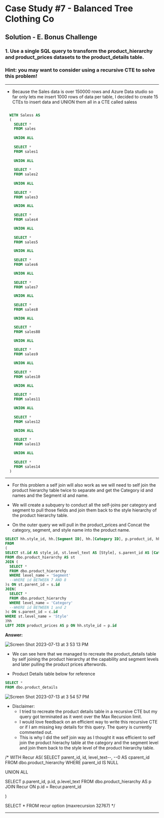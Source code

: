 # Case Study #7 - Balanced Tree Clothing Co

## Solution - E. Bonus Challenge

### 1. Use a single SQL query to transform the product_hierarchy and product_prices datasets to the product_details table.

### Hint: you may want to consider using a recursive CTE to solve this problem!

***

- Because the Sales data is over 150000 rows and Azure Data studio so far only lets me insert 1000 rows of data per table, I decided to create 15 CTEs to insert data and UNION them all in a CTE called saless

````SQL

  WITH Saless AS
  (
    SELECT *
    FROM sales
    
    UNION ALL
    
    SELECT *
    FROM sales1
    
    UNION ALL
    
    SELECT *
    FROM sales2 
    
    UNION ALL
    
    SELECT *
    FROM sales3

    UNION ALL
    
    SELECT *
    FROM sales4 

    UNION ALL
    
    SELECT *
    FROM sales5

    UNION ALL
    
    SELECT *
    FROM sales6

    UNION ALL
    
    SELECT *
    FROM sales7

    UNION ALL
    
    SELECT *
    FROM sales8

    UNION ALL

    SELECT *
    FROM sales88

    UNION ALL
    
    SELECT *
    FROM sales9

    UNION ALL
    
    SELECT *
    FROM sales10

    UNION ALL
    
    SELECT *
    FROM sales11

    UNION ALL
    
    SELECT *
    FROM sales12

    UNION ALL
    
    SELECT *
    FROM sales13

    UNION ALL
    
    SELECT *
    FROM sales14
  )
````

***

- For this problem a self join will also work as we will need to self join the product hierarchy table twice to separate and get the Category id and names and the Segment id and name.
  
- We will create a subquery to conduct all the self-joins per category and segment to pull those fields and join them back to the style hierarchy of the product hierarchy table.

- On the outer query we will pull in the product_prices  and Concat the category, segment, and style name into the product name.



````sql
SELECT hh.style_id, hh.[Segment ID], hh.[Category ID], p.product_id, hh.Style, hh.Category, hh.Segment, CONCAT(hh.Style, ' ', hh.Segment, ' - ', hh.Category) AS [Product Name], p.price
FROM 
(
SELECT st.id AS style_id, st.level_text AS [Style], s.parent_id AS [Category ID], c.level_text AS [Category], s.id AS [Segment ID], s.level_text AS [Segment]
FROM dbo.product_hierarchy AS st
JOIN (
  SELECT *
  FROM dbo.product_hierarchy
  WHERE level_name = 'Segment'
  --WHERE id BETWEEN 7 AND 8
)s ON st.parent_id = s.id
JOIN(
  SELECT * 
  FROM dbo.product_hierarchy
  WHERE level_name = 'Category'
  --WHERE id BETWEEN 1 and 2
)c ON s.parent_id = c.id
WHERE st.level_name = 'Style' 
)hh
LEFT JOIN product_prices AS p ON hh.style_id = p.id


````


**Answer:**

![Screen Shot 2023-07-13 at 3 53 13 PM](https://github.com/KennethManzi1/8-week-SQL-Challenge/assets/120513764/b918e74a-ef90-4b72-9527-21552ac125d5)


- We can see here that we managed to recreate the product_details table by self joining the product hierarchy at the capability and segment levels and later pulling the product prices afterwords.



- Product Details table below for reference

````sql
SELECT *
FROM dbo.product_details
````

![Screen Shot 2023-07-13 at 3 54 57 PM](https://github.com/KennethManzi1/8-week-SQL-Challenge/assets/120513764/d5994c2b-1c80-4657-a8d4-6662ae729e0d)

- Disclaimer:
    - I tried to recreate the product details table in a recursive CTE but my query got terminated as it went over the Max Recursion limit.
    - I would love feedback on an efficient way to write this recursive CTE or if I am missing key details for this query. The query is currently commented out.
    - This is why I did the self join way as I thought it was efficient to self join the product hierachy table at the category and the segment level and join them back to the style level of the product hierarchy table.

/*
WITH Recur AS(
  SELECT parent_id, id, level_text--, --0 AS cparent_id
  FROM dbo.product_hierarchy
  WHERE parent_id IS NULL

UNION ALL 

SELECT p.parent_id, p.id, p.level_text 
FROM dbo.product_hierarchy AS p
JOIN Recur ON p.id = Recur.parent_id

) 

SELECT *
FROM recur
option (maxrecursion 32767)
*/




***
